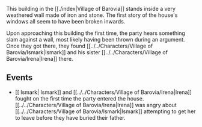 This building in the [[./index|Village of Barovia]] stands inside a very weathered wall made of iron and stone. The first story of the house's windows all seem to have been broken inwards. 

Upon approaching this building the first time, the party hears something slam against a wall, most likely having been thrown during an argument. Once they got there, they found [[../../Characters/Village of Barovia/Ismark|Ismark]] and his sister [[../../Characters/Village of Barovia/Irena|Irena]] there.

## Events
- [[ Ismark| Ismark]] and [[../../Characters/Village of Barovia/Irena|Irena]] fought on the first time the party entered the house. [[../../Characters/Village of Barovia/Irena|Irena]] was angry about [[../../Characters/Village of Barovia/Ismark|Ismark]] attempting to get her to leave before they have buried their father.